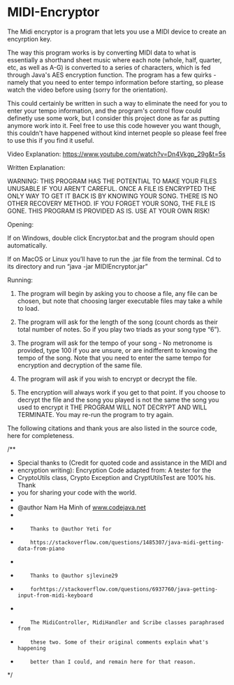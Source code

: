 # MIDI-Encryptor

The Midi encryptor is a program that lets you use a MIDI device to create an encyrption key.

The way this program works is by converting MIDI data to what is essentially a shorthand sheet music where each note (whole, half, quarter, etc, as well as A-G) is converted to a series of characters, which is fed through Java's AES encryption function. The program has a few quirks -namely that you need to enter tempo information before starting, so please watch the video before using (sorry for the orientation). 

This could certainly be written in such a way to eliminate the need for you to enter your tempo information, and the program's control flow could definetly use some work, but I consider this project done as far as putting anymore work into it. Feel free to use this code however you want though, this couldn't have happened without kind internet people so please feel free to use this if you find it useful. 


Video Explanation: https://www.youtube.com/watch?v=Dn4Vkgp_29g&t=5s

Written Explanation:

WARNING: THIS PROGRAM HAS THE POTENTIAL TO MAKE YOUR FILES UNUSABLE IF YOU AREN’T CAREFUL. ONCE A FILE IS ENCRYPTED THE ONLY WAY TO GET IT BACK IS BY KNOWING YOUR SONG. THERE IS NO OTHER RECOVERY METHOD. IF YOU FORGET YOUR SONG, THE FILE IS GONE. THIS PROGRAM IS PROVIDED AS IS. USE AT YOUR OWN RISK!

Opening:

If on Windows, double click Encryptor.bat and the program should open automatically.

If on MacOS or Linux you’ll have to run the .jar file from the terminal. Cd to its directory and run “java -jar MIDIEncryptor.jar”

Running:

1. The program will begin by asking you to choose a file, any file can be chosen, but note that choosing larger executable files may take a while to load. 

2. The program will ask for the length of the song (count chords as their total number of notes. So if you play two triads as your song type “6”). 

3. The program will ask for the tempo of your song - No metronome is provided, type 100 if you are unsure, or are indifferent to knowing the tempo of the song. Note that you need to enter the same tempo for encryption and decryption of the same file. 

4. The program will ask if you wish to encrypt or decrypt the file. 

5. The encryption will always work if you get to that point. If you choose to decrypt the file and the song you played is not the same the song you used to encrypt it THE PROGRAM WILL NOT DECRYPT AND WILL TERMINATE. You may re-run the program to try again. 

The following citations and thank yous are also listed in the source code, here for completeness. 

/**
 * Special thanks to (Credit for quoted code and assistance in the MIDI and
 * encryption writing): Encryption Code adapted from: A tester for the
 * CryptoUtils class, Crypto Exception and CryptUtilsTest are 100% his. Thank
 * you for sharing your code with the world.
 * 
 * @author Nam Ha Minh of www.codejava.net
 *
 *         Thanks to @author Yeti for
 *         https://stackoverflow.com/questions/1485307/java-midi-getting-data-from-piano
 *
 *         Thanks to @author sjlevine29
 *         forhttps://stackoverflow.com/questions/6937760/java-getting-input-from-midi-keyboard
 *
 *         The MidiController, MidiHandler and Scribe classes paraphrased from
 *         these two. Some of their original comments explain what's happening
 *         better than I could, and remain here for that reason.
 */
